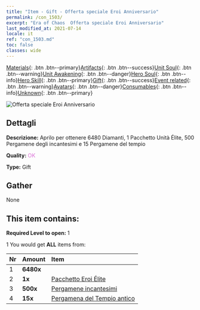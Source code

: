 ```yaml
---
title: "Item - Gift - Offerta speciale Eroi Anniversario"
permalink: /con_1503/
excerpt: "Era of Chaos  Offerta speciale Eroi Anniversario"
last_modified_at: 2021-07-14
locale: it
ref: "con_1503.md"
toc: false
classes: wide
---
```

 [Materials](/ItemsIT/){: .btn .btn--primary}[Artifacts](/ItemsIT/Artifacts/){: .btn .btn--success}[Unit Soul](/ItemsIT/UnitSoul/){: .btn .btn--warning}[Unit Awakening](/ItemsIT/UnitAwakening/){: .btn .btn--danger}[Hero Soul](/ItemsIT/HeroSoul/){: .btn .btn--info}[Hero Skill](/ItemsIT/HeroSkill/){: .btn .btn--primary}[Gift](/ItemsIT/Gift/){: .btn .btn--success}[Event related](/ItemsIT/Events/){: .btn .btn--warning}[Avatars](/ItemsIT/Avatars/){: .btn .btn--danger}[Consumables](/ItemsIT/Consumables/){: .btn .btn--info}[Unknown](/ItemsIT/Unknown/){: .btn .btn--primary}

 ![Offerta speciale Eroi Anniversario](/images/t/i_907117.png)

## Dettagli
 **Descrizione:** Aprilo per ottenere 6480 Diamanti, 1 Pacchetto Unità Élite, 500 Pergamene degli incantesimi e 15 Pergamene del tempio

 **Quality:** <span style="color: #DA70D6">OK</span>

 **Type:** Gift

## Gather

  None

## This item contains:

 **Required Level to open:** 1

 1 You would get **ALL** items  from:

  | Nr | Amount |     Item    |
  |:---|:-------|:------------|
  | 1 |  **6480x** | <i class="fas fa-gem"/> |  | 
  | 2 |  **1x** | [Pacchetto Eroi Élite](/ItemsIT/con_1358/) |  | 
  | 3 |  **500x** | [Pergamene incantesimi](/ItemsIT/con_694/) |  | 
  | 4 |  **15x** | [Pergamena del Tempio antico](/ItemsIT/con_697/) |  | 
